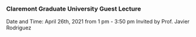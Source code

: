 ### Claremont Graduate University Guest Lecture
Date and Time: April 26th, 2021 from 1 pm - 3:50 pm
Invited by Prof. Javier Rodriguez
